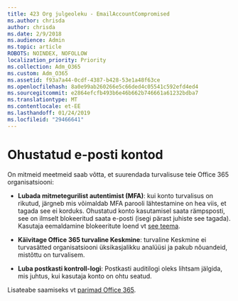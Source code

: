 ```yaml
---
title: 423 Org julgeoleku - EmailAccountCompromised
ms.author: chrisda
author: chrisda
ms.date: 2/9/2018
ms.audience: Admin
ms.topic: article
ROBOTS: NOINDEX, NOFOLLOW
localization_priority: Priority
ms.collection: Adm_O365
ms.custom: Adm_O365
ms.assetid: f93a7a44-0cdf-4387-b428-53e1a48f63ce
ms.openlocfilehash: 8a0e99ab260266e5c66ded4c05541c592efd4ed4
ms.sourcegitcommit: e2864efcfb493b6e46b662b746661a61232bdba7
ms.translationtype: MT
ms.contentlocale: et-EE
ms.lasthandoff: 01/24/2019
ms.locfileid: "29466641"
---
```

# <a name="compromised-email-accounts"></a>Ohustatud e-posti kontod

On mitmeid meetmeid saab võtta, et suurendada turvalisuse teie Office 365 organisatsiooni:
  
- **Lubada mitmetegurilist autentimist (MFA)**: kui konto turvalisus on rikutud, järgneb mis võimaldab MFA parooli lähtestamine on hea viis, et tagada see ei korduks. Ohustatud konto kasutamisel saata rämpsposti, see on ilmselt blokeeritud saata e-posti (isegi pärast juhiste see tagada). Kasutaja eemaldamine blokeeritute loend vt [see teema](https://technet.microsoft.com/library/ms.exch.eac.actioncenter.aspx).
    
- **Käivitage Office 365 turvaline Keskmine**: turvaline Keskmine ei turvasätted organisatsiooni üksikasjalikku analüüsi ja pakub nõuandeid, mistõttu on turvalisem.
    
- **Luba postkasti kontroll-logi**: Postkasti auditilogi oleks lihtsam jälgida, mis juhtus, kui kasutaja konto on ohtu seatud.
    
Lisateabe saamiseks vt [parimad Office 365](https://support.office.com/article/9295e396-e53d-49b9-ae9b-0b5828cdedc3.aspx).
  

